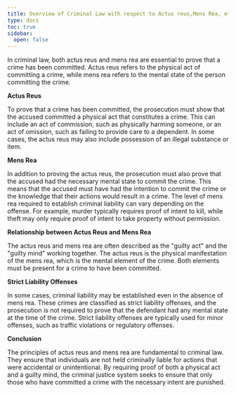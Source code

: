 ```yaml
---
title: Overview of Criminal Law with respect to Actus reus,Mens Rea, etc 
type: docs
toc: true
sidebar:
  open: false
---
```


In criminal law, both actus reus and mens rea are essential to prove that a crime has been committed. Actus reus refers to the physical act of committing a crime, while mens rea refers to the mental state of the person committing the crime. 

**Actus Reus**

To prove that a crime has been committed, the prosecution must show that the accused committed a physical act that constitutes a crime. This can include an act of commission, such as physically harming someone, or an act of omission, such as failing to provide care to a dependent. In some cases, the actus reus may also include possession of an illegal substance or item.

**Mens Rea**

In addition to proving the actus reus, the prosecution must also prove that the accused had the necessary mental state to commit the crime. This means that the accused must have had the intention to commit the crime or the knowledge that their actions would result in a crime. The level of mens rea required to establish criminal liability can vary depending on the offense. For example, murder typically requires proof of intent to kill, while theft may only require proof of intent to take property without permission.

**Relationship between Actus Reus and Mens Rea**

The actus reus and mens rea are often described as the "guilty act" and the "guilty mind" working together. The actus reus is the physical manifestation of the mens rea, which is the mental element of the crime. Both elements must be present for a crime to have been committed.

**Strict Liability Offenses**

In some cases, criminal liability may be established even in the absence of mens rea. These crimes are classified as strict liability offenses, and the prosecution is not required to prove that the defendant had any mental state at the time of the crime. Strict liability offenses are typically used for minor offenses, such as traffic violations or regulatory offenses.

**Conclusion**

The principles of actus reus and mens rea are fundamental to criminal law. They ensure that individuals are not held criminally liable for actions that were accidental or unintentional. By requiring proof of both a physical act and a guilty mind, the criminal justice system seeks to ensure that only those who have committed a crime with the necessary intent are punished.

